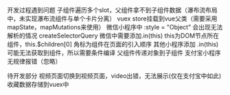 开发过程遇到问题
子组件遍历多个slot，父组件拿不到子组件数据（瀑布流布局中，未实现瀑布流组件与单个卡片分离）
vuex store挂载到vue父类（需要采用mapState，mapMutations来使用）
微信小程序中 :style = "Object" 会出现无法解析的情况
createSelectorQuery
	微信中需要添加.in(this)  this为DOM节点所在组件，this.$children[0] 角标为组件在页面的引入顺序
	其他小程序添加 .in(this) 可能无法获取到组件，所以需要条件编译
父组件传递对象到子组件 
	支付宝小程序无规律报错（忽略）
 
 待开发部分
视频页面切换到视频页面，video出错，无法展示(仅在支付宝中如此)
收藏数据存储到vuex中